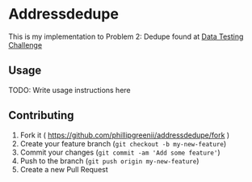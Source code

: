 # Addressdedupe

This is my implementation to Problem 2: Dedupe found at [Data Testing Challenge](http://devblog.factual.com/data-testing-challenge)

## Usage

TODO: Write usage instructions here

## Contributing

1. Fork it ( https://github.com/phillipgreenii/addressdedupe/fork )
2. Create your feature branch (`git checkout -b my-new-feature`)
3. Commit your changes (`git commit -am 'Add some feature'`)
4. Push to the branch (`git push origin my-new-feature`)
5. Create a new Pull Request

